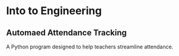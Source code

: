 # Into to Engineering
## Automaed Attendance Tracking

A Python program designed to help teachers streamline attendance.
